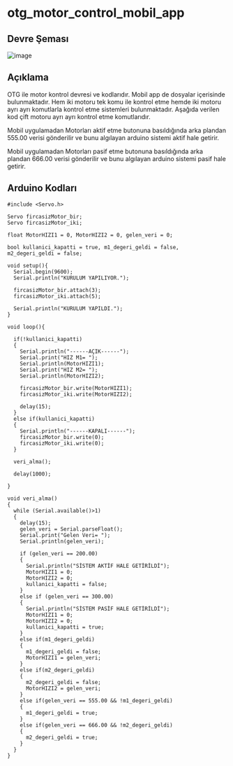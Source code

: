 # otg_motor_control_mobil_app

## Devre Şeması
![image](https://user-images.githubusercontent.com/53540561/117149883-4c474f80-adc0-11eb-8dcc-f49b833db4d1.png)

## Açıklama
OTG ile motor kontrol devresi ve kodlarıdır. Mobil app de dosyalar içerisinde bulunmaktadır. Hem iki motoru tek komu ile kontrol etme hemde iki motoru ayrı ayrı komutlarla kontrol etme sistemleri bulunmaktadır. Aşağıda verilen kod çift motoru ayrı ayrı kontrol etme komutlarıdır.

Mobil uygulamadan Motorları aktif etme butonuna basıldığında arka plandan 555.00 verisi gönderilir ve bunu algılayan arduino sistemi aktif hale getirir.

Mobil uygulamadan Motorları pasif etme butonuna basıldığında arka plandan 666.00 verisi gönderilir ve bunu algılayan arduino sistemi pasif hale getirir.

## Arduino Kodları
```
#include <Servo.h> 

Servo fircasizMotor_bir;
Servo fircasizMotor_iki;

float MotorHIZI1 = 0, MotorHIZI2 = 0, gelen_veri = 0;

bool kullanici_kapatti = true, m1_degeri_geldi = false, m2_degeri_geldi = false;

void setup(){
  Serial.begin(9600);
  Serial.println("KURULUM YAPILIYOR.");
  
  fircasizMotor_bir.attach(3);
  fircasizMotor_iki.attach(5);
  
  Serial.println("KURULUM YAPILDI.");
}

void loop(){

  if(!kullanici_kapatti)
  {
    Serial.println("------AÇIK------");
    Serial.print("HIZ M1= ");
    Serial.println(MotorHIZI1);
    Serial.print("HIZ M2= ");
    Serial.println(MotorHIZI2);
    
    fircasizMotor_bir.write(MotorHIZI1);
    fircasizMotor_iki.write(MotorHIZI2);

    delay(15);
  }
  else if(kullanici_kapatti)
  {
    Serial.println("------KAPALI------");
    fircasizMotor_bir.write(0);
    fircasizMotor_iki.write(0);
  }
  
  veri_alma();

  delay(1000);
  
}

void veri_alma()
{
  while (Serial.available()>1) 
  {
    delay(15);
    gelen_veri = Serial.parseFloat();
    Serial.print("Gelen Veri= ");
    Serial.println(gelen_veri);
    
    if (gelen_veri == 200.00)     
    {
      Serial.println("SİSTEM AKTİF HALE GETİRİLDİ");
      MotorHIZI1 = 0;
      MotorHIZI2 = 0;
      kullanici_kapatti = false;
    }
    else if (gelen_veri == 300.00)     
    {
      Serial.println("SİSTEM PASİF HALE GETİRİLDİ");
      MotorHIZI1 = 0;
      MotorHIZI2 = 0;
      kullanici_kapatti = true;
    }
    else if(m1_degeri_geldi)
    {
      m1_degeri_geldi = false;
      MotorHIZI1 = gelen_veri;
    }
    else if(m2_degeri_geldi)
    {
      m2_degeri_geldi = false;
      MotorHIZI2 = gelen_veri;
    }
    else if(gelen_veri == 555.00 && !m1_degeri_geldi)
    {
      m1_degeri_geldi = true;
    }
    else if(gelen_veri == 666.00 && !m2_degeri_geldi)
    {
      m2_degeri_geldi = true;
    }
  } 
}
```
